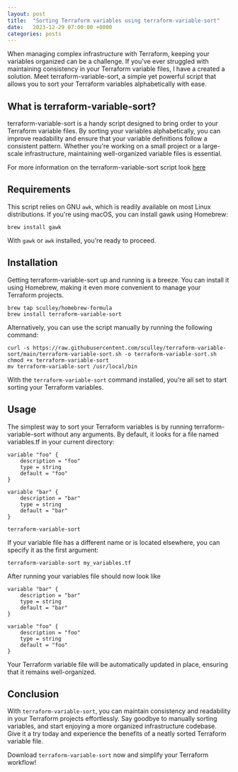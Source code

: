 ```yaml
---
layout: post
title:  "Sorting Terraform variables using terraform-variable-sort"
date:   2023-12-29 07:00:00 +0000
categories: posts
---
```


When managing complex infrastructure with Terraform, keeping your variables organized can be a challenge. If you've ever struggled with maintaining consistency in your Terraform variable files, I have a created a solution. Meet terraform-variable-sort, a simple yet powerful script that allows you to sort your Terraform variables alphabetically with ease.

## What is terraform-variable-sort?

terraform-variable-sort is a handy script designed to bring order to your Terraform variable files. By sorting your variables alphabetically, you can improve readability and ensure that your variable definitions follow a consistent pattern. Whether you're working on a small project or a large-scale infrastructure, maintaining well-organized variable files is essential.

For more information on the terraform-variable-sort script look [here](https://github.com/sculley/terraform-variable-sort)

## Requirements

This script relies on GNU `awk`, which is readily available on most Linux distributions. If you're using macOS, you can install gawk using Homebrew:

```shell
brew install gawk
```

With `gawk` or `awk` installed, you're ready to proceed.

## Installation

Getting terraform-variable-sort up and running is a breeze. You can install it using Homebrew, making it even more convenient to manage your Terraform projects.

```shell
brew tap sculley/homebrew-formula
brew install terraform-variable-sort
```

Alternatively, you can use the script manually by running the following command:

```shell
curl -s https://raw.githubusercontent.com/sculley/terraform-variable-sort/main/terraform-variable-sort.sh -o terraform-variable-sort.sh
chmod +x terraform-variable-sort
mv terraform-variable-sort /usr/local/bin
```

With the `terraform-variable-sort` command installed, you're all set to start sorting your Terraform variables.

## Usage

The simplest way to sort your Terraform variables is by running terraform-variable-sort without any arguments. By default, it looks for a file named variables.tf in your current directory:

```hcl
variable "foo" {
    description = "foo"
    type = string
    default = "foo"
}

variable "bar" {
    description = "bar"
    type = string
    default = "bar"
}
```

```shell
terraform-variable-sort
```

If your variable file has a different name or is located elsewhere, you can specify it as the first argument:

```shell
terraform-variable-sort my_variables.tf
```

After running your variables file should now look like

```hcl
variable "bar" {
    description = "bar"
    type = string
    default = "bar"
}

variable "foo" {
    description = "foo"
    type = string
    default = "foo"
}
```

Your Terraform variable file will be automatically updated in place, ensuring that it remains well-organized.

## Conclusion

With `terraform-variable-sort`, you can maintain consistency and readability in your Terraform projects effortlessly. Say goodbye to manually sorting variables, and start enjoying a more organized infrastructure codebase. Give it a try today and experience the benefits of a neatly sorted Terraform variable file.

Download `terraform-variable-sort` now and simplify your Terraform workflow!